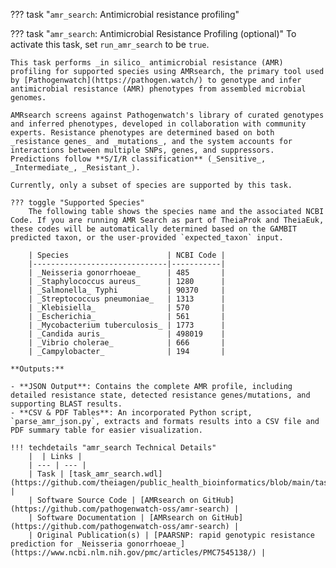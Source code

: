 <!-- if: amr_search -->
??? task "`amr_search`: Antimicrobial resistance profiling"
<!-- endif -->

<!-- if: theiaprok|theiaeuk -->
??? task "`amr_search`: Antimicrobial Resistance Profiling (optional)"
    To activate this task, set `run_amr_search` to be `true`.
<!-- endif -->

    This task performs _in silico_ antimicrobial resistance (AMR) profiling for supported species using AMRsearch, the primary tool used by [Pathogenwatch](https://pathogen.watch/) to genotype and infer antimicrobial resistance (AMR) phenotypes from assembled microbial genomes.

    AMRsearch screens against Pathogenwatch's library of curated genotypes and inferred phenotypes, developed in collaboration with community experts. Resistance phenotypes are determined based on both _resistance genes_ and _mutations_, and the system accounts for interactions between multiple SNPs, genes, and suppressors. Predictions follow **S/I/R classification** (_Sensitive_, _Intermediate_, _Resistant_).

    Currently, only a subset of species are supported by this task.

    ??? toggle "Supported Species"
        The following table shows the species name and the associated NCBI Code. If you are running AMR Search as part of TheiaProk and TheiaEuk, these codes will be automatically determined based on the GAMBIT predicted taxon, or the user-provided `expected_taxon` input.

        | Species                      | NCBI Code |
        |------------------------------|-----------|
        | _Neisseria gonorrhoeae_      | 485       |
        | _Staphylococcus aureus_      | 1280      |
        | _Salmonella_ Typhi           | 90370     |
        | _Streptococcus pneumoniae_   | 1313      |
        | _Klebisiella_                | 570       |
        | _Escherichia_                | 561       |
        | _Mycobacterium tuberculosis_ | 1773      |
        | _Candida auris_              | 498019    |
        | _Vibrio cholerae_            | 666       |
        | _Campylobacter_              | 194       |

    **Outputs:**

    - **JSON Output**: Contains the complete AMR profile, including detailed resistance state, detected resistance genes/mutations, and supporting BLAST results.
    - **CSV & PDF Tables**: An incorporated Python script, `parse_amr_json.py`, extracts and formats results into a CSV file and PDF summary table for easier visualization.

    !!! techdetails "amr_search Technical Details"    
        |  | Links |
        | --- | --- |
        | Task | [task_amr_search.wdl](https://github.com/theiagen/public_health_bioinformatics/blob/main/tasks/gene_typing/drug_resistance/task_amr_search.wdl) |
        | Software Source Code | [AMRsearch on GitHub](https://github.com/pathogenwatch-oss/amr-search) |
        | Software Documentation | [AMRsearch on GitHub](https://github.com/pathogenwatch-oss/amr-search) |
        | Original Publication(s) | [PAARSNP: rapid genotypic resistance prediction for _Neisseria gonorrhoeae_](https://www.ncbi.nlm.nih.gov/pmc/articles/PMC7545138/) |
